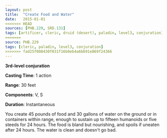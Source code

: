 ```yaml
---
layout: post
title:  "Create Food and Water"
date:   2015-01-01
<<<<<<< HEAD
sources: [PHB.229, SRD.131]
tags: [artificer, cleric, druid (desert), paladin, level3, conjuration]
=======
source: PHB.229
tags: [cleric, paladin, level3, conjuration]
>>>>>>> fad25f008430f031f16b0eb4a6b691e869f24366
---
```


**3rd-level conjuration**

**Casting Time**: 1 action

**Range**: 30 feet

**Components**: V, S

**Duration**: Instantaneous

You create 45 pounds of food and 30 gallons of water on the ground or in containers within range, enough to sustain up to fifteen humanoids or five steeds for 24 hours. The food is bland but nourishing, and spoils if uneaten after 24 hours. The water is clean and doesn't go bad.
